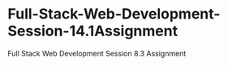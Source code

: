 # Full-Stack-Web-Development-Session-14.1Assignment
Full Stack Web Development Session 8.3 Assignment

